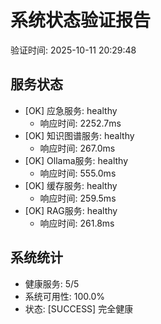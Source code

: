 # 系统状态验证报告
验证时间: 2025-10-11 20:29:48

## 服务状态
- [OK] 应急服务: healthy
  - 响应时间: 2252.7ms
- [OK] 知识图谱服务: healthy
  - 响应时间: 267.0ms
- [OK] Ollama服务: healthy
  - 响应时间: 555.0ms
- [OK] 缓存服务: healthy
  - 响应时间: 259.5ms
- [OK] RAG服务: healthy
  - 响应时间: 261.8ms

## 系统统计
- 健康服务: 5/5
- 系统可用性: 100.0%
- 状态: [SUCCESS] 完全健康